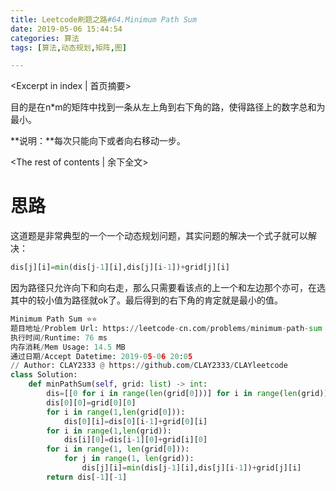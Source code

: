 ```yaml
---
title: Leetcode刷题之路#64.Minimum Path Sum
date: 2019-05-06 15:44:54
categories: 算法
tags: [算法,动态规划,矩阵,图]

---
```


<Excerpt in index | 首页摘要> 

目的是在n*m的矩阵中找到一条从左上角到右下角的路，使得路径上的数字总和为最小。

**说明：**每次只能向下或者向右移动一步。

<!-- more -->

<The rest of contents | 余下全文>

# 思路

这道题是非常典型的一个一个动态规划问题，其实问题的解决一个式子就可以解决：

~~~ python
dis[j][i]=min(dis[j-1][i],dis[j][i-1])+grid[j][i]
~~~

因为路径只允许向下和向右走，那么只需要看该点的上一个和左边那个亦可，在选其中的较小值为路径就ok了。最后得到的右下角的肯定就是最小的值。

```python
Minimum Path Sum ⭐️⭐️
题目地址/Problem Url: https://leetcode-cn.com/problems/minimum-path-sum
执行时间/Runtime: 76 ms
内存消耗/Mem Usage: 14.5 MB
通过日期/Accept Datetime: 2019-05-06 20:05
// Author: CLAY2333 @ https://github.com/CLAY2333/CLAYleetcode
class Solution:
    def minPathSum(self, grid: list) -> int:
        dis=[[0 for i in range(len(grid[0]))] for i in range(len(grid))]
        dis[0][0]=grid[0][0]
        for i in range(1,len(grid[0])):
            dis[0][i]=dis[0][i-1]+grid[0][i]
        for i in range(1,len(grid)):
            dis[i][0]=dis[i-1][0]+grid[i][0]
        for i in range(1, len(grid[0])):
            for j in range(1, len(grid)):
                dis[j][i]=min(dis[j-1][i],dis[j][i-1])+grid[j][i]
        return dis[-1][-1]
```

